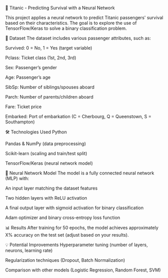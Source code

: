 🚢 Titanic - Predicting Survival with a Neural Network

This project applies a neural network to predict Titanic passengers' survival based on their characteristics. The goal is to explore the use of TensorFlow/Keras to solve a binary classification problem.

📂 Dataset
The dataset includes various passenger attributes, such as:

Survived: 0 = No, 1 = Yes (target variable)

Pclass: Ticket class (1st, 2nd, 3rd)

Sex: Passenger’s gender

Age: Passenger’s age

SibSp: Number of siblings/spouses aboard

Parch: Number of parents/children aboard

Fare: Ticket price

Embarked: Port of embarkation (C = Cherbourg, Q = Queenstown, S = Southampton)

🛠 Technologies Used
Python

Pandas & NumPy (data preprocessing)

Scikit-learn (scaling and train/test split)

TensorFlow/Keras (neural network model)

🚀 Neural Network Model
The model is a fully connected neural network (MLP) with:

An input layer matching the dataset features

Two hidden layers with ReLU activation

A final output layer with sigmoid activation for binary classification

Adam optimizer and binary cross-entropy loss function

📊 Results
After training for 50 epochs, the model achieves approximately X% accuracy on the test set (adjust based on your results).

💡 Potential Improvements
Hyperparameter tuning (number of layers, neurons, learning rate)

Regularization techniques (Dropout, Batch Normalization)

Comparison with other models (Logistic Regression, Random Forest, SVM)

